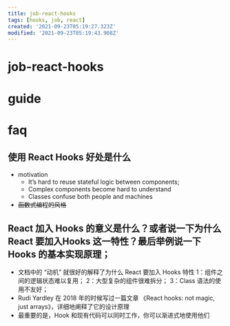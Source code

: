```yaml
---
title: job-react-hooks
tags: [hooks, job, react]
created: '2021-09-23T05:19:27.323Z'
modified: '2021-09-23T05:19:43.908Z'
---
```


# job-react-hooks

# guide

# faq

## 

## 

## 

## 

## 使用 React Hooks 好处是什么

- motivation
  - It’s hard to reuse stateful logic between components; 
  - Complex components become hard to understand
  - Classes confuse both people and machines
- ~~函数式编程的风格~~

## React 加入 Hooks 的意义是什么？或者说一下为什么 React 要加入Hooks 这一特性？最后举例说一下 Hooks 的基本实现原理；

- 文档中的 “动机” 就很好的解释了为什么 React 要加入 Hooks 特性
  1：组件之间的逻辑状态难以复用；
  2：大型复杂的组件很难拆分；
  3：Class 语法的使用不友好；
- Rudi Yardley 在 2018 年的时候写过一篇文章 《React hooks: not magic, just arrays》，详细地阐释了它的设计原理
- 最重要的是，Hook 和现有代码可以同时工作，你可以渐进式地使用他们

